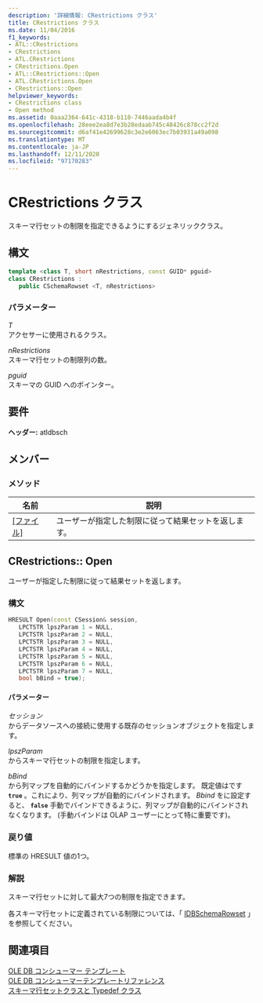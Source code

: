```yaml
---
description: '詳細情報: CRestrictions クラス'
title: CRestrictions クラス
ms.date: 11/04/2016
f1_keywords:
- ATL::CRestrictions
- CRestrictions
- ATL.CRestrictions
- CRestrictions.Open
- ATL::CRestrictions::Open
- ATL.CRestrictions.Open
- CRestrictions::Open
helpviewer_keywords:
- CRestrictions class
- Open method
ms.assetid: 0aaa2364-641c-4318-b110-7446aada4b4f
ms.openlocfilehash: 28eee2ea8d7e3b28edaab745c48426c878cc2f2d
ms.sourcegitcommit: d6af41e42699628c3e2e6063ec7b03931a49a098
ms.translationtype: MT
ms.contentlocale: ja-JP
ms.lasthandoff: 12/11/2020
ms.locfileid: "97170283"
---
```

# <a name="crestrictions-class"></a>CRestrictions クラス

スキーマ行セットの制限を指定できるようにするジェネリッククラス。

## <a name="syntax"></a>構文

```cpp
template <class T, short nRestrictions, const GUID* pguid>
class CRestrictions :
   public CSchemaRowset <T, nRestrictions>
```

### <a name="parameters"></a>パラメーター

*T*<br/>
アクセサーに使用されるクラス。

*nRestrictions*<br/>
スキーマ行セットの制限列の数。

*pguid*<br/>
スキーマの GUID へのポインター。

## <a name="requirements"></a>要件

**ヘッダー:** atldbsch

## <a name="members"></a>メンバー

### <a name="methods"></a>メソッド

| 名前 | 説明 |
|-|-|
|[[ファイル]](#open)|ユーザーが指定した制限に従って結果セットを返します。|

## <a name="crestrictionsopen"></a><a name="open"></a> CRestrictions:: Open

ユーザーが指定した制限に従って結果セットを返します。

### <a name="syntax"></a>構文

```cpp
HRESULT Open(const CSession& session,
   LPCTSTR lpszParam 1 = NULL,
   LPCTSTR lpszParam 2 = NULL,
   LPCTSTR lpszParam 3 = NULL,
   LPCTSTR lpszParam 4 = NULL,
   LPCTSTR lpszParam 5 = NULL,
   LPCTSTR lpszParam 6 = NULL,
   LPCTSTR lpszParam 7 = NULL,
   bool bBind = true);
```

#### <a name="parameters"></a>パラメーター

*セッション*<br/>
からデータソースへの接続に使用する既存のセッションオブジェクトを指定します。

*lpszParam*<br/>
からスキーマ行セットの制限を指定します。

*bBind*<br/>
から列マップを自動的にバインドするかどうかを指定します。 既定値はです **`true`** 。これにより、列マップが自動的にバインドされます。 *Bbind* をに設定すると、 **`false`** 手動でバインドできるように、列マップが自動的にバインドされなくなります。 (手動バインドは OLAP ユーザーにとって特に重要です)。

### <a name="return-value"></a>戻り値

標準の HRESULT 値の1つ。

### <a name="remarks"></a>解説

スキーマ行セットに対して最大7つの制限を指定できます。

各スキーマ行セットに定義されている制限については、「 [IDBSchemaRowset](/previous-versions/windows/desktop/ms713686(v=vs.85)) 」を参照してください。

## <a name="see-also"></a>関連項目

[OLE DB コンシューマー テンプレート](../../data/oledb/ole-db-consumer-templates-cpp.md)<br/>
[OLE DB コンシューマーテンプレートリファレンス](../../data/oledb/ole-db-consumer-templates-reference.md)<br/>
[スキーマ行セットクラスと Typedef クラス](../../data/oledb/schema-rowset-classes-and-typedef-classes.md)
